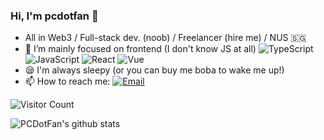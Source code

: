 ### Hi, I'm pcdotfan 👋

- All in Web3 / Full-stack dev. (noob) / Freelancer (hire me) / NUS 🇸🇬
- 🐶 I’m mainly focused on frontend (I don't know JS at all) ![TypeScript](https://img.shields.io/badge/-TypeScript-007ACC?style=flat-square&logo=TypeScript&logoColor=fff) ![JavaScript](https://img.shields.io/badge/-JavaScript-F7DF1E?style=flat-square&logo=JavaScript&logoColor=000) ![React](https://img.shields.io/badge/-React-61DAFB?style=flat-square&logo=React&logoColor=000) ![Vue](https://img.shields.io/badge/-Vue-4FC08D?style=flat-square&logo=Vue.js&logoColor=fff) 
- 😪 I'm always sleepy (or you can buy me boba to wake me up!)
- 📫 How to reach me: [![Email](https://img.shields.io/badge/-i@know.cx-1e87f0?style=flat-square&logo=Gmail&logoColor=fff)](mailto:i@know.cx)

![Visitor Count](https://visitor-badge.laobi.icu/badge?page_id=pcdotfan)

![PCDotFan's github stats](https://github-readme-stats-git-masterrstaa-rickstaa.vercel.app/api/?username=pcdotfan&show_icons=true&theme=dracula)

